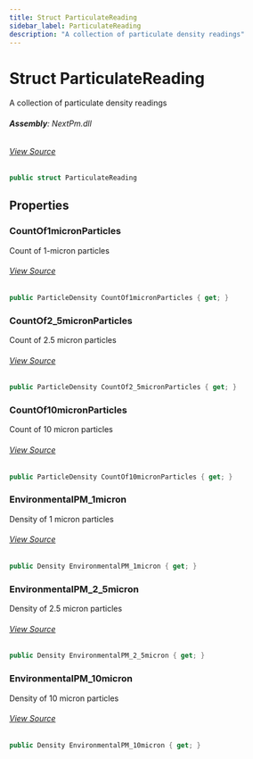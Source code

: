 ```yaml
---
title: Struct ParticulateReading
sidebar_label: ParticulateReading
description: "A collection of particulate density readings"
---
```

# Struct ParticulateReading
A collection of particulate density readings

###### **Assembly**: NextPm.dll
###### [View Source](https://github.com/WildernessLabs/Meadow.Foundation.git/blob/develop/Source/Meadow.Foundation.Peripherals/Sensors.Environmental.NextPm/Driver/ParticulateReading.cs#L9)
```csharp title="Declaration"
public struct ParticulateReading
```
## Properties
### CountOf1micronParticles
Count of 1-micron particles
###### [View Source](https://github.com/WildernessLabs/Meadow.Foundation.git/blob/develop/Source/Meadow.Foundation.Peripherals/Sensors.Environmental.NextPm/Driver/ParticulateReading.cs#L22)
```csharp title="Declaration"
public ParticleDensity CountOf1micronParticles { get; }
```
### CountOf2_5micronParticles
Count of 2.5 micron particles
###### [View Source](https://github.com/WildernessLabs/Meadow.Foundation.git/blob/develop/Source/Meadow.Foundation.Peripherals/Sensors.Environmental.NextPm/Driver/ParticulateReading.cs#L26)
```csharp title="Declaration"
public ParticleDensity CountOf2_5micronParticles { get; }
```
### CountOf10micronParticles
Count of 10 micron particles
###### [View Source](https://github.com/WildernessLabs/Meadow.Foundation.git/blob/develop/Source/Meadow.Foundation.Peripherals/Sensors.Environmental.NextPm/Driver/ParticulateReading.cs#L30)
```csharp title="Declaration"
public ParticleDensity CountOf10micronParticles { get; }
```
### EnvironmentalPM_1micron
Density of 1 micron particles
###### [View Source](https://github.com/WildernessLabs/Meadow.Foundation.git/blob/develop/Source/Meadow.Foundation.Peripherals/Sensors.Environmental.NextPm/Driver/ParticulateReading.cs#L34)
```csharp title="Declaration"
public Density EnvironmentalPM_1micron { get; }
```
### EnvironmentalPM_2_5micron
Density of 2.5 micron particles
###### [View Source](https://github.com/WildernessLabs/Meadow.Foundation.git/blob/develop/Source/Meadow.Foundation.Peripherals/Sensors.Environmental.NextPm/Driver/ParticulateReading.cs#L38)
```csharp title="Declaration"
public Density EnvironmentalPM_2_5micron { get; }
```
### EnvironmentalPM_10micron
Density of 10 micron particles
###### [View Source](https://github.com/WildernessLabs/Meadow.Foundation.git/blob/develop/Source/Meadow.Foundation.Peripherals/Sensors.Environmental.NextPm/Driver/ParticulateReading.cs#L42)
```csharp title="Declaration"
public Density EnvironmentalPM_10micron { get; }
```
